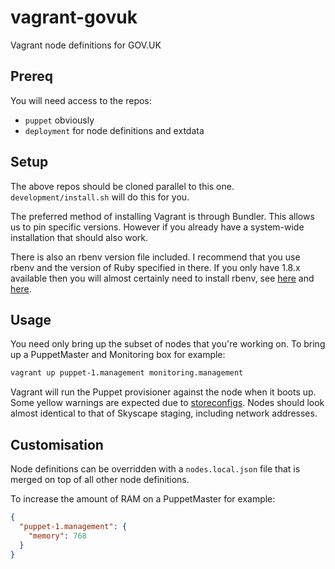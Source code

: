 # vagrant-govuk

Vagrant node definitions for GOV.UK

## Prereq

You will need access to the repos:

- `puppet` obviously
- `deployment` for node definitions and extdata

## Setup

The above repos should be cloned parallel to this one. `development/install.sh` will do this for you.

The preferred method of installing Vagrant is through Bundler. This allows us to pin specific versions. However if you already have a system-wide installation that should also work.

There is also an rbenv version file included. I recommend that you use rbenv and the version of Ruby specified in there. If you only have 1.8.x available then you will almost certainly need to install rbenv, see [here](https://github.com/sstephenson/rbenv/#homebrew-on-mac-os-x) and [here](http://dan.carley.co/blog/2012/02/07/rbenv-and-bundler/).

## Usage

You need only bring up the subset of nodes that you're working on. To bring up a PuppetMaster and Monitoring box for example:
```sh
vagrant up puppet-1.management monitoring.management
```

Vagrant will run the Puppet provisioner against the node when it boots up. Some yellow warnings are expected due to [storeconfigs](http://projects.puppetlabs.com/issues/7078). Nodes should look almost identical to that of Skyscape staging, including network addresses.

## Customisation

Node definitions can be overridden with a `nodes.local.json` file that is merged on top of all other node definitions.

To increase the amount of RAM on a PuppetMaster for example:
```json
{
  "puppet-1.management": {
    "memory": 768
  }
}
```
